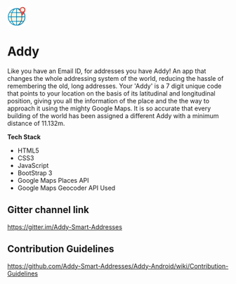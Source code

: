 <img src="https://github.com/Addy-Smart-Addresses/Addy/blob/master/img/logo2.png" alt="Addy" height="42" width="42"></img>
# Addy
Like you have an Email ID, for addresses you have Addy! An app that changes the whole addressing system of the world, reducing the hassle of remembering the old, long addresses. Your 'Addy' is a 7 digit unique code that points to your location on the basis of its latitudinal and longitudinal position, giving you all the information of the place and the the way to approach it using the mighty Google Maps. It is so accurate that every building of the world has been assigned a different Addy with a minimum distance of 11.132m.

<strong>Tech Stack</strong>
<ul>
  <li>HTML5</li>
  <li>CSS3</li>
  <li>JavaScript</li>
  <li>BootStrap 3</li>
  <li>Google Maps Places API</li>
  <li>Google Maps Geocoder API Used</li>
</ul>

## Gitter channel link
https://gitter.im/Addy-Smart-Addresses 
## Contribution Guidelines
https://github.com/Addy-Smart-Addresses/Addy-Android/wiki/Contribution-Guidelines

